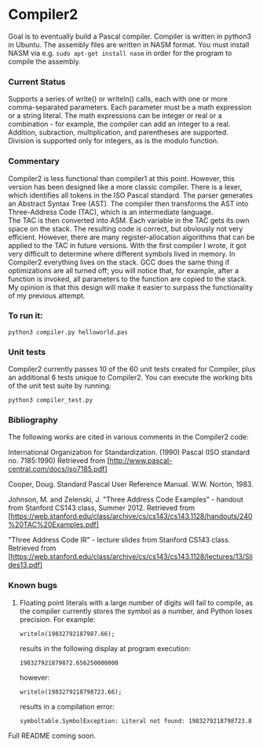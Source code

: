 # Compiler2

Goal is to eventually build a Pascal compiler.  Compiler is written in python3 in Ubuntu.  The assembly files are written in NASM format.  You must install NASM via e.g. ```sudo apt-get install nasm``` in order for the program to compile the assembly.

### Current Status

Supports a series of write() or writeln() calls, each with one or more comma-separated parameters.  Each parameter must be a math expression or a string literal.
 The math expressions can be integer or real or a combination - for example, the compiler can add an integer to a real.  Addition, subraction, multiplication, and parentheses are 
 supported. Division is supported only for integers, as is the modulo function.
 
### Commentary

Compiler2 is less functional than compiler1 at this point.  However, this version has been designed like a more classic compiler.  There is a lexer, which identifies all tokens in the ISO Pascal standard.
The parser generates an Abstract Syntax Tree (AST).  The compiler then transforms the AST into Three-Address Code (TAC), which is an intermediate language.  
The TAC is then converted into ASM.  Each variable in the TAC gets its own space on the stack.  The resulting code is correct, but obviously not very efficient.  However,
there are many register-allocation algorithms that can be applied to the TAC in future versions.  With the first compiler I wrote, it got very difficult
to determine where different symbols lived in memory.  In Compiler2 everything lives on the stack.  GCC does the same thing if optimizations are all turned off; you will
notice that, for example, after a function is invoked, all parameters to the function are copied to the stack.  My opinion is that this design
will make it easier to surpass the functionality of my previous attempt. 
 
 
### To run it:

```python3 compiler.py helloworld.pas```

### Unit tests

Compiler2 currently passes 10 of the 60 unit tests created for Compiler, plus an additional 6 tests unique to Compiler2.  You can execute the working
bits of the unit test suite by running:

```python3 compiler_test.py```

### Bibliography

The following works are cited in various comments in the Compiler2 code:

International Organization for Standardization. (1990) Pascal (ISO standard no. 7185:1990) Retrieved from [http://www.pascal-central.com/docs/iso7185.pdf]

Cooper, Doug. Standard Pascal User Reference Manual. W.W. Norton, 1983.

Johnson, M. and Zelenski, J. "Three Address Code Examples" - handout from Stanford CS143 class, Summer 2012.  Retrieved from [https://web.stanford.edu/class/archive/cs/cs143/cs143.1128/handouts/240%20TAC%20Examples.pdf]

"Three Address Code IR" - lecture slides from Stanford CS143 class.  Retrieved from [https://web.stanford.edu/class/archive/cs/cs143/cs143.1128/lectures/13/Slides13.pdf]





### Known bugs

1. Floating point literals with a large number of digits will fail to compile, as the compiler currently stores the symbol as a number, and Python loses precision. For example:

    ```writeln(19832792187987.66);```
    
    results in the following display at program execution:
    
    ```198327921879872.656250000000```

    however:
    
    ```writeln(1983279218798723.66);```
    
    results in a compilation error:
    
    ```symboltable.SymbolException: Literal not found: 1983279218798723.8```

Full README coming soon.  
